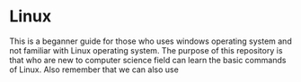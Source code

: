 # Linux
This is a beganner guide for those who uses windows operating system and not familiar with Linux operating system.
The purpose of this repository is that who are new to computer science field can learn the basic commands of Linux.
Also remember that we can also use